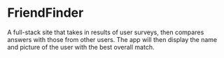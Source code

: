 # FriendFinder
A full-stack site that takes in results of user surveys, then compares answers with those from other users. The app will then display the name and picture of the user with the best overall match.
